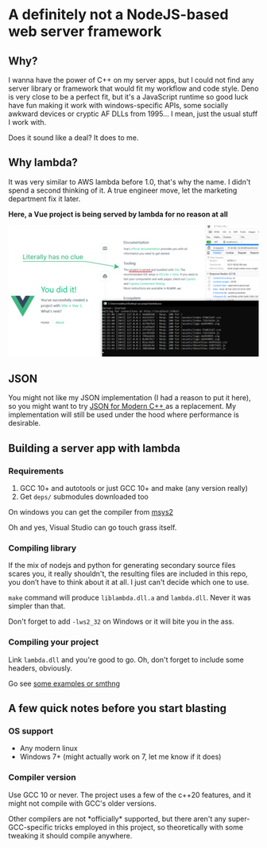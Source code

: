 # A definitely not a NodeJS-based web server framework

## Why?

I wanna have the power of C++ on my server apps, but I could not find any server library or framework that would fit my workflow and code style. Deno is very close to be a perfect fit, but it's a JavaScript runtime so good luck have fun making it work with windows-specific APIs, some socially awkward devices or cryptic AF DLLs from 1995... I mean, just the usual stuff I work with.

Does it sound like a deal? It does to me.

## Why lambda?

It was very similar to AWS lambda before 1.0, that's why the name. I didn't spend a second thinking of it. A true engineer move, let the marketing department fix it later.

**Here, a Vue project is being served by lambda for no reason at all**

<img src="docs/what-have-i-done.png">

<br>

## JSON

You might not like my JSON implementation (I had a reason to put it here), so you might want to try [JSON for Modern C++ ](https://github.com/nlohmann/json) as a replacement. My implementation will still be used under the hood where performance is desirable.

## Building a server app with lambda

### Requirements

1. GCC 10+ and autotools or just GCC 10+ and make (any version really)
2. Get `deps/` submodules downloaded too

On windows you can get the compiler from [msys2](https://packages.msys2.org/package/)

Oh and yes, Visual Studio can go touch grass itself.

### Compiling library

If the mix of nodejs and python for generating secondary source files scares you, it really shouldn't, the resulting files are included in this repo, you don’t have to think about it at all. I just can't decide which one to use.

`make` command will produce `liblambda.dll.a` and `lambda.dll`. Never it was simpler than that.

Don't forget to add `-lws2_32` on Windows or it will bite you in the ass.

### Compiling your project

Link `lambda.dll` and you're good to go. Oh, don't forget to include some headers, obviously.

Go see [some examples or smthng](/examples)


## A few quick notes before you start blasting

### OS support

- Any modern linux
- Windows 7+ (might actually work on 7, let me know if it does)

### Compiler version

Use GCC 10 or never. The project uses a few of the c++20 features, and it might not compile with GCC's older versions.

Other compilers are not \*officially\* supported, but there aren't any super-GCC-specific tricks employed in this project, so theoretically with some tweaking it should compile anywhere.
